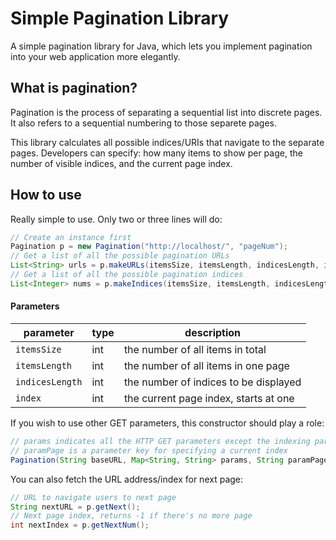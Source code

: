 # Simple Pagination Library
A simple pagination library for Java, which lets you implement pagination into your web application more elegantly.

## What is pagination?
Pagination is the process of separating a sequential list into discrete pages.
It also refers to a sequential numbering to those separete pages.

This library calculates all possible indices/URIs that navigate to the separate pages.
Developers can specify: how many items to show per page, the number of visible indices, and the current page index.

## How to use
Really simple to use. Only two or three lines will do:
```java
// Create an instance first
Pagination p = new Pagination("http://localhost/", "pageNum");
// Get a list of all the possible pagination URLs
List<String> urls = p.makeURLs(itemsSize, itemsLength, indicesLength, index);
// Get a list of all the possible pagination indices
List<Integer> nums = p.makeIndices(itemsSize, itemsLength, indicesLength, index);
```
#### Parameters
| parameter       | type    | description                            |
| --------------- | ------- | -------------------------------------- |
| `itemsSize`     | int     | the number of all items in total       |
| `itemsLength`   | int     | the number of all items in one page    |
| `indicesLength` | int     | the number of indices to be displayed  |
| `index`         | int     | the current page index, starts at one  |

If you wish to use other GET parameters, this constructor should play a role:
```java
// params indicates all the HTTP GET parameters except the indexing parameter
// paramPage is a parameter key for specifying a current index
Pagination(String baseURL, Map<String, String> params, String paramPage)
```

You can also fetch the URL address/index for next page:
```java
// URL to navigate users to next page
String nextURL = p.getNext();
// Next page index, returns -1 if there's no more page
int nextIndex = p.getNextNum();
```

